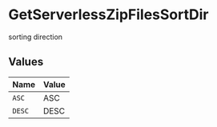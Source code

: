 # GetServerlessZipFilesSortDir

sorting direction


## Values

| Name   | Value  |
| ------ | ------ |
| `ASC`  | ASC    |
| `DESC` | DESC   |